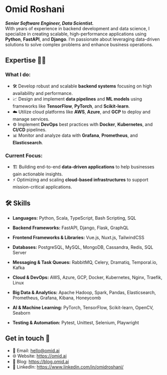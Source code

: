 # Omid Roshani
***Senior Software Engineer, Data Scientist.***<br>
With years of experience in backend development and data science, I specialize in creating scalable, high-performance applications using **Python**, **FastAPI**, and **Django**. I’m passionate about leveraging data-driven solutions to solve complex problems and enhance business operations.

## Expertise 🚀💼

### What I do:
- 🛠️ Develop robust and scalable **backend systems** focusing on high availability and performance.
- 📈 Design and implement **data pipelines** and **ML models** using frameworks like **TensorFlow**, **PyTorch**, and **Scikit-learn**.
- ☁️ Utilize cloud platforms like **AWS**, **Azure**, and **GCP** to deploy and manage services.
- ⚙️ Implement **DevOps** best practices with **Docker**, **Kubernetes**, and **CI/CD** pipelines.
- 📊 Monitor and analyze data with **Grafana**, **Prometheus**, and **Elasticsearch**.

### Current Focus:
- 🏗️ Building end-to-end **data-driven applications** to help businesses gain actionable insights.
- ⚡ Optimizing and scaling **cloud-based infrastructures** to support mission-critical applications.


## 🛠️ Skills

- **Languages:** Python, Scala, TypeScript, Bash Scripting, SQL

- **Backend Frameworks:** FastAPI, Django, Flask, GraphQL

- **Frontend Frameworks & Libraries:** Vue.js, Nuxt.js, TailwindCSS

- **Databases:** PostgreSQL, MySQL, MongoDB, Cassandra, Redis, SQL Server

- **Messaging & Task Queues:** RabbitMQ, Celery, Dramatiq, Temporal.io, Kafka

- **Cloud & DevOps:** AWS, Azure, GCP, Docker, Kubernetes, Nginx, Traefik, Linux

- **Big Data & Analytics:** Apache Hadoop, Spark, Pandas, Elasticsearch, Prometheus, Grafana, Kibana, Honeycomb

- **AI & Machine Learning:** PyTorch, TensorFlow, Scikit-learn, OpenCV, Seaborn

- **Testing & Automation:** Pytest, Unittest, Selenium, Playwright

## Get in touch 💬
- 📧 Email: hello@omid.ai
- 🌐 Website: https://omid.ai
- 📰 Blog: https://blog.omid.ai
- 💼 LinkedIn: https://www.linkedin.com/in/omidroshani/